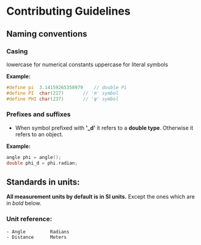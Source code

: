 ﻿# Contributing Guidelines

## Naming conventions

### Casing

lowercase for numerical constants
uppercase for literal symbols

**Example:**
```cpp
#define pi	3.14159265358979	// double Pi
#define PI	char(227)		// 'π' symbol
#define PHI	char(237)		// 'φ' symbol
```

### Prefixes and suffixes

* When symbol prefixed with **'_d'** it refers to a **double type**. Otherwise it refers to an object.

**Example:**
```cpp
angle phi = angle();
double phi_d = phi.radian;
```



## Standards in units:
__All measurement units by default is in SI units.__
Except the ones which are in *bold* below.

### Unit reference:
	- Angle			Radians
	- Distance		Meters